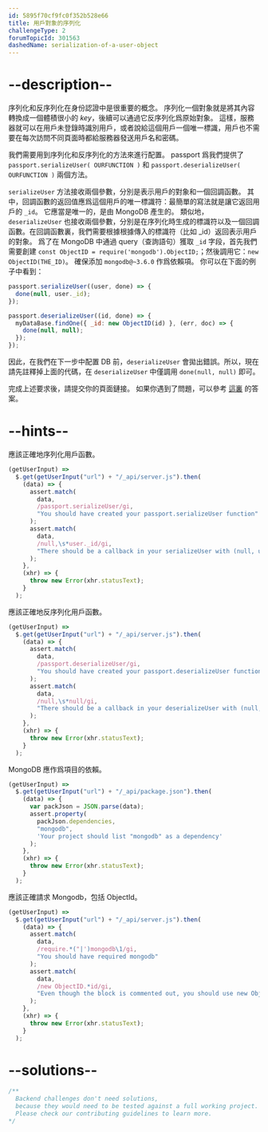 ```yaml
---
id: 5895f70cf9fc0f352b528e66
title: 用戶對象的序列化
challengeType: 2
forumTopicId: 301563
dashedName: serialization-of-a-user-object
---
```


# --description--

序列化和反序列化在身份認證中是很重要的概念。 序列化一個對象就是將其內容轉換成一個體積很小的 _key_，後續可以通過它反序列化爲原始對象。 這樣，服務器就可以在用戶未登錄時識別用戶，或者說給這個用戶一個唯一標識，用戶也不需要在每次訪問不同頁面時都給服務器發送用戶名和密碼。

我們需要用到序列化和反序列化的方法來進行配置。 passport 爲我們提供了 `passport.serializeUser( OURFUNCTION )` 和 `passport.deserializeUser( OURFUNCTION )` 兩個方法。

`serializeUser` 方法接收兩個參數，分別是表示用戶的對象和一個回調函數。 其中，回調函數的返回值應爲這個用戶的唯一標識符：最簡單的寫法就是讓它返回用戶的 `_id`。 它應當是唯一的，是由 MongoDB 產生的。 類似地，`deserializeUser` 也接收兩個參數，分別是在序列化時生成的標識符以及一個回調函數。在回調函數裏，我們需要根據根據傳入的標識符（比如 \_id）返回表示用戶的對象。 爲了在 MongoDB 中通過 query（查詢語句）獲取 `_id` 字段，首先我們需要創建 `const ObjectID = require('mongodb').ObjectID;`；然後調用它：`new ObjectID(THE_ID)`。 確保添加 `mongodb@~3.6.0` 作爲依賴項。 你可以在下面的例子中看到：

```js
passport.serializeUser((user, done) => {
  done(null, user._id);
});

passport.deserializeUser((id, done) => {
  myDataBase.findOne({ _id: new ObjectID(id) }, (err, doc) => {
    done(null, null);
  });
});
```

因此，在我們在下一步中配置 DB 前，`deserializeUser` 會拋出錯誤。所以，現在請先註釋掉上面的代碼，在 `deserializeUser` 中僅調用 `done(null, null)` 即可。

完成上述要求後，請提交你的頁面鏈接。 如果你遇到了問題，可以參考 [這裏](https://gist.github.com/camperbot/7068a0d09e61ec7424572b366751f048) 的答案。

# --hints--

應該正確地序列化用戶函數。

```js
(getUserInput) =>
  $.get(getUserInput("url") + "/_api/server.js").then(
    (data) => {
      assert.match(
        data,
        /passport.serializeUser/gi,
        "You should have created your passport.serializeUser function"
      );
      assert.match(
        data,
        /null,\s*user._id/gi,
        "There should be a callback in your serializeUser with (null, user._id)"
      );
    },
    (xhr) => {
      throw new Error(xhr.statusText);
    }
  );
```

應該正確地反序列化用戶函數。

```js
(getUserInput) =>
  $.get(getUserInput("url") + "/_api/server.js").then(
    (data) => {
      assert.match(
        data,
        /passport.deserializeUser/gi,
        "You should have created your passport.deserializeUser function"
      );
      assert.match(
        data,
        /null,\s*null/gi,
        "There should be a callback in your deserializeUser with (null, null) for now"
      );
    },
    (xhr) => {
      throw new Error(xhr.statusText);
    }
  );
```

MongoDB 應作爲項目的依賴。

```js
(getUserInput) =>
  $.get(getUserInput("url") + "/_api/package.json").then(
    (data) => {
      var packJson = JSON.parse(data);
      assert.property(
        packJson.dependencies,
        "mongodb",
        'Your project should list "mongodb" as a dependency'
      );
    },
    (xhr) => {
      throw new Error(xhr.statusText);
    }
  );
```

應該正確請求 Mongodb，包括 ObjectId。

```js
(getUserInput) =>
  $.get(getUserInput("url") + "/_api/server.js").then(
    (data) => {
      assert.match(
        data,
        /require.*("|')mongodb\1/gi,
        "You should have required mongodb"
      );
      assert.match(
        data,
        /new ObjectID.*id/gi,
        "Even though the block is commented out, you should use new ObjectID(id) for when we add the database"
      );
    },
    (xhr) => {
      throw new Error(xhr.statusText);
    }
  );
```

# --solutions--

```js
/**
  Backend challenges don't need solutions, 
  because they would need to be tested against a full working project. 
  Please check our contributing guidelines to learn more.
*/
```
